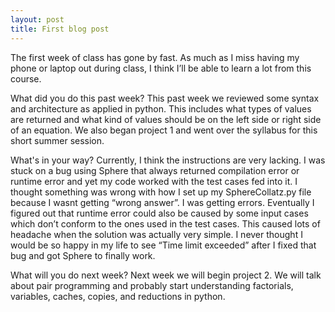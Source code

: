 ```yaml
---
layout: post
title: First blog post
---
```


The first week of class has gone by fast. As much as I miss having my phone or laptop out during class, I think I’ll be able to learn a lot from this course.

What did you do this past week?
	This past week we reviewed some syntax and architecture as applied in python. This includes what types of values are returned and what kind of values should be on the left side or right side of an equation. We also began project 1 and went over the syllabus for this short summer session.
	
What's in your way?
Currently, I think the instructions are very lacking. I was stuck on a bug using Sphere that always returned compilation error or runtime error and yet my code worked with the test cases fed into it. I thought something was wrong with how I set up my SphereCollatz.py file because I wasnt getting “wrong answer”. I was getting errors. Eventually I figured out that runtime error could also be caused by some input cases which don’t conform to the ones used in the test cases. This caused lots of headache when the solution was actually very simple. I never thought I would be so happy in my life to see “Time limit exceeded” after I fixed that bug and got Sphere to finally work.

What will you do next week?
	Next week we will begin project 2. We will talk about pair programming and probably start understanding factorials, variables, caches, copies, and reductions in python.
